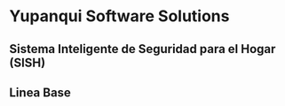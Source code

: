 # Yupanqui Software Solutions
## Sistema Inteligente de Seguridad para el Hogar (SISH)
## Linea Base


